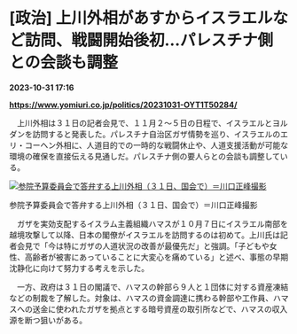 # [政治] 上川外相があすからイスラエルなど訪問、戦闘開始後初…パレスチナ側との会談も調整

**2023-10-31 17:16**

**https://www.yomiuri.co.jp/politics/20231031-OYT1T50284/**

　上川外相は３１日の記者会見で、１１月２～５日の日程で、イスラエルとヨルダンを訪問すると発表した。パレスチナ自治区ガザ情勢を巡り、イスラエルのエリ・コーヘン外相に、人道目的での一時的な戦闘休止や、人道支援活動が可能な環境の確保を直接伝える見通しだ。パレスチナ側の要人らとの会談も調整している。

[![参院予算委員会で答弁する上川外相（３１日、国会で）＝川口正峰撮影](https://www.yomiuri.co.jp/media/2023/11/20231101-OYT1I50038-1.jpg)](https://www.yomiuri.co.jp/pluralphoto/20231101-OYT1I50038/)

参院予算委員会で答弁する上川外相（３１日、国会で）＝川口正峰撮影

　ガザを実効支配するイスラム主義組織ハマスが１０月７日にイスラエル南部を越境攻撃して以降、日本の閣僚がイスラエルを訪問するのは初めて。上川氏は記者会見で「今は特にガザの人道状況の改善が最優先だ」と強調。「子どもや女性、高齢者が被害にあっていることに大変心を痛めている」と述べ、事態の早期沈静化に向けて努力する考えを示した。

　一方、政府は３１日の閣議で、ハマスの幹部ら９人と１団体に対する資産凍結などの制裁を了解した。対象は、ハマスの資金調達に携わる幹部や工作員、ハマスへの送金に使われたガザを拠点とする暗号資産の取引所などで、ハマスの収入源を断つ狙いがある。